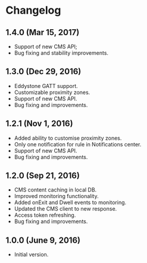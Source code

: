 Changelog
=====================
## 1.4.0 (Mar 15, 2017)
- Support of new CMS API;
- Bug fixing and stability improvements.

## 1.3.0 (Dec 29, 2016)
- Eddystone GATT support.
- Customizable proximity zones.
- Support of new CMS API.
- Bug fixing and improvements.

## 1.2.1 (Nov 1, 2016)
- Added ability to customise proximity zones.
- Only one notification for rule in Notifications center.
- Support of new CMS API.
- Bug fixing and improvements.

## 1.2.0 (Sep 21, 2016)
- CMS content caching in local DB.
- Improved monitoring functionality.
- Added onExit and Dwell events to monitoring.
- Updated the CMS client to new response.
- Access token refreshing.
- Bug fixing and improvements.

## 1.0.0 (June 9, 2016)
- Initial version.


